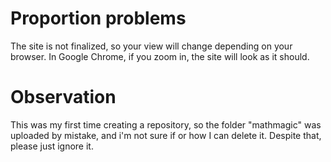 # Proportion problems
The site is not finalized, so your view will change depending on your browser. In Google Chrome, if you zoom in, the site will look as it should.

# Observation
This was my first time creating a repository, so the folder "mathmagic" was uploaded by mistake, and i'm not sure if or how I can delete it. Despite that, please just ignore it.
